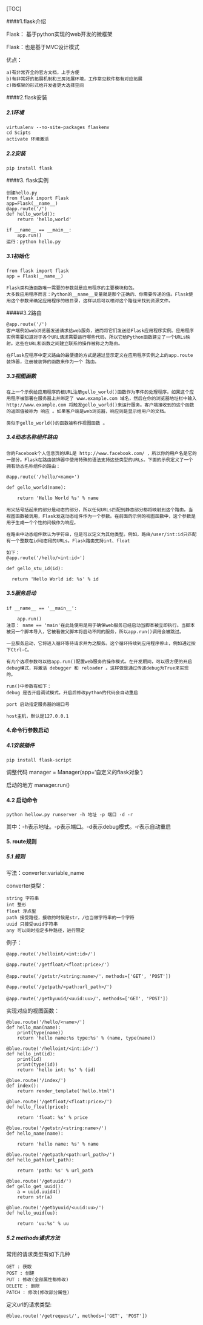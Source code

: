 [TOC]

####1.flask介绍

Flask： 基于python实现的web开发的微框架

Flask：也是基于MVC设计模式

优点：

```
a)有非常齐全的官方文档，上手方便
b)有非常好的拓展机制和三房拓展环境，工作常见软件都有对应拓展
c)微框架的形式给开发者更大选择空间
```

####2.flask安装

##### 2.1环境

```
virtualenv --no-site-packages flaskenv
cd Scipts
activate 环境激活
```

##### 2.2安装

```
pip install flask
```

####3. flask实例

```
创建hello.py
from flask import Flask
app=Flask(__name__)
@app.route('/')
def hello_world():
	return 'hello,world'

if __name__ == __main__:
	app.run()
运行：python hello.py
```
##### 3.1初始化

```
from flask import flask
app = Flask(__name__)

Flask类构造函数唯一需要的参数就是应用程序的主要模块和包。
大多数应用程序而言：Python的__name__变量就是那个正确的、你需要传递的值。Flask使用这个参数来确定应用程序的根目录，这样以后可以相对这个路径来找到资源文件。
```

#####3.2路由

```
@app.route('/')
客户端例如web浏览器发送请求给web服务，进而将它们发送给Flask应用程序实例。应用程序实例需要知道对于各个URL请求需要运行哪些代码，所以它给Python函数建立了一个URLs映射。这些在URL和函数之间建立联系的操作被称之为路由。

在Flask应程序中定义路由的最便捷的方式是通过显示定义在应用程序实例之上的app.route装饰器，注册被装饰的函数来作为一个 路由。
```

##### 3.3视图函数

```
在上一个示例给应用程序的根URL注册gello_world()函数作为事件的处理程序。如果这个应用程序被部署在服务器上并绑定了 www.example.com 域名，然后在你的浏览器地址栏中输入 http://www.example.com 将触发gello_world()来运行服务。客户端接收到的这个函数的返回值被称为 响应 。如果客户端是web浏览器，响应则是显示给用户的文档。

类似于gello_world()的函数被称作视图函数 。
```

##### 3.4动态名称组件路由

```
你的Facebook个人信息页的URL是 http://www.facebook.com/ ，所以你的用户名是它的一部分。Flask在路由装饰器中使用特殊的语法支持这些类型的URLs。下面的示例定义了一个拥有动态名称组件的路由：

@app.route('/hello/<name>')

def gello_world(name):

	return 'Hello World %s' % name

用尖括号括起来的部分是动态的部分，所以任何URLs匹配到静态部分都将映射到这个路由。当视图函数被调用，Flask发送动态组件作为一个参数。在前面的示例的视图函数中，这个参数是用于生成一个个性的问候作为响应。

在路由中动态组件默认为字符串，但是可以定义为其他类型。例如，路由/user/int:id只匹配有一个整数在id动态段的URLs。Flask路由支持int、float

如下：
@app.route('/hello/<int:id>')

def gello_stu_id(id):

  return 'Hello World id: %s' % id
```

##### 3.5服务启动

```
if __name__ == '__main__':

	app.run()
注意： name == 'main'在此处使用是用于确保web服务已经启动当脚本被立即执行。当脚本被另一个脚本导入，它被看做父脚本将启动不同的服务，所以app.run()调用会被跳过。

一旦服务启动，它将进入循环等待请求并为之服务。这个循环持续到应用程序停止，例如通过按下Ctrl-C。

有几个选项参数可以给app.run()配置web服务的操作模式。在开发期间，可以很方便的开启debug模式，将激活 debugger 和 reloader 。这样做是通过传递debug为True来实现的。

run()中参数有如下：
debug 是否开启调试模式，开启后修改python的代码会自动重启

port 启动指定服务器的端口号

host主机，默认是127.0.0.1
```

#### 4.命令行参数启动

##### 4.1安装插件

```
pip install flask-script

```

调整代码 manager = Manager(app=‘自定义的flask对象’)

启动的地方 manager.run()

#### 4.2 启动命令

```
python hellow.py runserver -h 地址 -p 端口 -d -r

```

其中：-h表示地址。-p表示端口。-d表示debug模式。-r表示自动重启

#### 5. route规则

##### 5.1 规则

写法：converter:variable_name

converter类型：

```
string 字符串
int 整形
float 浮点型
path 接受路径，接收的时候是str，/也当做字符串的一个字符
uuid 只接受uuid字符串
any 可以同时指定多种路径，进行限定

```

例子：

```
@app.route('/helloint/<int:id>/')

@app.route('/getfloat/<float:price>/')

@app.route('/getstr/<string:name>/'，methods=['GET', 'POST'])

@app.route('/getpath/<path:url_path>/')

@app.route('/getbyuuid/<uuid:uu>/'，methods=['GET', 'POST'])

```

实现对应的视图函数：

```
@blue.route('/hello/<name>/')
def hello_man(name):
    print(type(name))
    return 'hello name:%s type:%s' % (name, type(name))

@blue.route('/helloint/<int:id>/')
def hello_int(id):
    print(id)
    print(type(id))
    return 'hello int: %s' % (id)

@blue.route('/index/')
def index():
    return render_template('hello.html')

@blue.route('/getfloat/<float:price>/')
def hello_float(price):

    return 'float: %s' % price

@blue.route('/getstr/<string:name>/')
def hello_name(name):

    return 'hello name: %s' % name

@blue.route('/getpath/<path:url_path>/')
def hello_path(url_path):

    return 'path: %s' % url_path

@blue.route('/getuuid/')
def gello_get_uuid():
    a = uuid.uuid4()
    return str(a)

@blue.route('/getbyuuid/<uuid:uu>/')
def hello_uuid(uu):

    return 'uu:%s' % uu

```

##### 5.2 methods请求方法

常用的请求类型有如下几种

```
GET : 获取
POST : 创建
PUT : 修改(全部属性都修改)
DELETE : 删除
PATCH : 修改(修改部分属性)

```

定义url的请求类型:

```
@blue.route('/getrequest/', methods=['GET', 'POST'])
```

